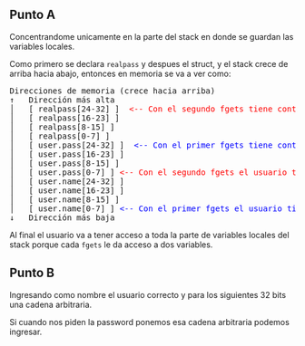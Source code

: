 ## Punto A 

Concentrandome unicamente en la parte del stack en donde se guardan las variables locales. 

Como primero se declara `realpass` y despues el struct, y el stack crece de arriba hacia abajo, entonces en memoria se va a ver como: 

<pre>
Direcciones de memoria (crece hacia arriba)
↑   Dirección más alta 
│   [ realpass[24-32] ]  <span style="color:red"><-- Con el segundo fgets tiene control hasta acá</span>
│   [ realpass[16-23] ]           
│   [ realpass[8-15] ]
│   [ realpass[0-7] ]
│   [ user.pass[24-32] ]  <span style="color:blue"><-- Con el primer fgets tiene control hasta acá</span>
│   [ user.pass[16-23] ]           
│   [ user.pass[8-15] ]
│   [ user.pass[0-7] ] <span style="color:red"><-- Con el segundo fgets el usuario tiene control desde acá</span>
│   [ user.name[24-32] ]  
│   [ user.name[16-23] ]           
│   [ user.name[8-15] ]
│   [ user.name[0-7] ] <span style="color:blue"><-- Con el primer fgets el usuario tiene control desde acá</span>
↓   Dirección más baja
</pre>

Al final el usuario va a tener acceso a toda la parte de variables locales del stack porque cada `fgets` le da acceso a dos variables. 

## Punto B
Ingresando como nombre el usuario correcto y para los siguientes 32 bits una cadena arbitraria. 

Si cuando nos piden la password ponemos esa cadena arbitraria podemos ingresar.